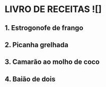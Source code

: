 # LIVRO DE RECEITAS ![]



## 1. Estrogonofe de frango

## 2. Picanha grelhada

## 3. Camarão ao molho de coco

 ## 4. Baião de dois





